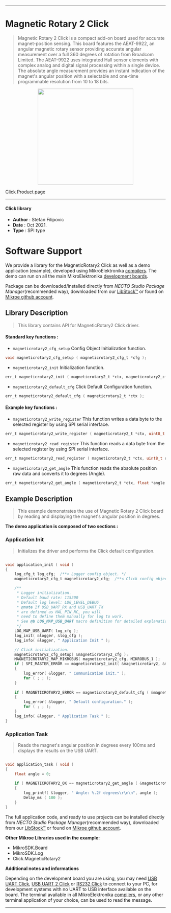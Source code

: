 
---
# Magnetic Rotary 2 Click

> Magnetic Rotary 2 Click is a compact add-on board used for accurate magnet-position sensing. This board features the AEAT-9922, an angular magnetic rotary sensor providing accurate angular measurement over a full 360 degrees of rotation from Broadcom Limited. The AEAT-9922 uses integrated Hall sensor elements with complex analog and digital signal processing within a single device. The absolute angle measurement provides an instant indication of the magnet's angular position with a selectable and one-time programmable resolution from 10 to 18 bits.

<p align="center">
  <img src="https://download.mikroe.com/images/click_for_ide/magneticrotary2_click.png" height=300px>
</p>

[Click Product page](https://www.mikroe.com/magnetic-rotary-2-click)

---


#### Click library

- **Author**        : Stefan Filipovic
- **Date**          : Oct 2021.
- **Type**          : SPI type


# Software Support

We provide a library for the MagneticRotary2 Click
as well as a demo application (example), developed using MikroElektronika
[compilers](https://www.mikroe.com/necto-studio).
The demo can run on all the main MikroElektronika [development boards](https://www.mikroe.com/development-boards).

Package can be downloaded/installed directly from *NECTO Studio Package Manager*(recommended way), downloaded from our [LibStock&trade;](https://libstock.mikroe.com) or found on [Mikroe github account](https://github.com/MikroElektronika/mikrosdk_click_v2/tree/master/clicks).

## Library Description

> This library contains API for MagneticRotary2 Click driver.

#### Standard key functions :

- `magneticrotary2_cfg_setup` Config Object Initialization function.
```c
void magneticrotary2_cfg_setup ( magneticrotary2_cfg_t *cfg );
```

- `magneticrotary2_init` Initialization function.
```c
err_t magneticrotary2_init ( magneticrotary2_t *ctx, magneticrotary2_cfg_t *cfg );
```

- `magneticrotary2_default_cfg` Click Default Configuration function.
```c
err_t magneticrotary2_default_cfg ( magneticrotary2_t *ctx );
```

#### Example key functions :

- `magneticrotary2_write_register` This function writes a data byte to the selected register by using SPI serial interface.
```c
err_t magneticrotary2_write_register ( magneticrotary2_t *ctx, uint8_t reg, uint8_t data_in );
```

- `magneticrotary2_read_register` This function reads a data byte from the selected register by using SPI serial interface.
```c
err_t magneticrotary2_read_register ( magneticrotary2_t *ctx, uint8_t reg, uint8_t *data_out );
```

- `magneticrotary2_get_angle` This function reads the absolute position raw data and converts it to degrees (Angle).
```c
err_t magneticrotary2_get_angle ( magneticrotary2_t *ctx, float *angle );
```

## Example Description

> This example demonstrates the use of Magnetic Rotary 2 Click board by reading and displaying the magnet's angular position in degrees.

**The demo application is composed of two sections :**

### Application Init

> Initializes the driver and performs the Click default configuration.

```c

void application_init ( void )
{
    log_cfg_t log_cfg;  /**< Logger config object. */
    magneticrotary2_cfg_t magneticrotary2_cfg;  /**< Click config object. */

    /** 
     * Logger initialization.
     * Default baud rate: 115200
     * Default log level: LOG_LEVEL_DEBUG
     * @note If USB_UART_RX and USB_UART_TX 
     * are defined as HAL_PIN_NC, you will 
     * need to define them manually for log to work. 
     * See @b LOG_MAP_USB_UART macro definition for detailed explanation.
     */
    LOG_MAP_USB_UART( log_cfg );
    log_init( &logger, &log_cfg );
    log_info( &logger, " Application Init " );

    // Click initialization.
    magneticrotary2_cfg_setup( &magneticrotary2_cfg );
    MAGNETICROTARY2_MAP_MIKROBUS( magneticrotary2_cfg, MIKROBUS_1 );
    if ( SPI_MASTER_ERROR == magneticrotary2_init( &magneticrotary2, &magneticrotary2_cfg ) )
    {
        log_error( &logger, " Communication init." );
        for ( ; ; );
    }
    
    if ( MAGNETICROTARY2_ERROR == magneticrotary2_default_cfg ( &magneticrotary2 ) )
    {
        log_error( &logger, " Default configuration." );
        for ( ; ; );
    }
    log_info( &logger, " Application Task " );
}

```

### Application Task

> Reads the magnet's angular position in degrees every 100ms and displays the results on the USB UART.

```c

void application_task ( void )
{
    float angle = 0;
    
    if ( MAGNETICROTARY2_OK == magneticrotary2_get_angle ( &magneticrotary2, &angle ) )
    {
        log_printf( &logger, " Angle: %.2f degrees\r\n\n", angle );
        Delay_ms ( 100 );
    }
}

```

The full application code, and ready to use projects can be installed directly from *NECTO Studio Package Manager*(recommended way), downloaded from our [LibStock&trade;](https://libstock.mikroe.com) or found on [Mikroe github account](https://github.com/MikroElektronika/mikrosdk_click_v2/tree/master/clicks).

**Other Mikroe Libraries used in the example:**

- MikroSDK.Board
- MikroSDK.Log
- Click.MagneticRotary2

**Additional notes and informations**

Depending on the development board you are using, you may need
[USB UART Click](http://shop.mikroe.com/usb-uart-click),
[USB UART 2 Click](http://shop.mikroe.com/usb-uart-2-click) or
[RS232 Click](http://shop.mikroe.com/rs232-click) to connect to your PC, for
development systems with no UART to USB interface available on the board. The
terminal available in all MikroElektronika
[compilers](http://shop.mikroe.com/compilers), or any other terminal application
of your choice, can be used to read the message.

---
